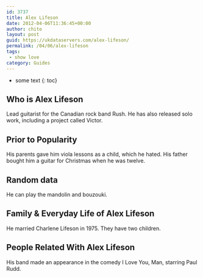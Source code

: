 ```yaml
---
id: 3737
title: Alex Lifeson
date: 2012-04-06T11:36:45+00:00
author: chito
layout: post
guid: https://ukdataservers.com/alex-lifeson/
permalink: /04/06/alex-lifeson
tags:
 - show love
category: Guides
---
```


* some text
{: toc}
          
          
## Who is  Alex Lifeson
                  
                  
                  
Lead guitarist for the Canadian rock band Rush. He has also released solo work, including a project called Victor.
                  
                
                
                
## Prior to Popularity 
                  
                  
                  
His parents gave him viola lessons as a child, which he hated. His father bought him a guitar for Christmas when he was twelve.
                  
                
                
                
## Random data 
                  
                  
                  
He can play the mandolin and bouzouki.
                  
                
                
                
## Family & Everyday Life of Alex Lifeson
                  
                  
                  
He married Charlene Lifeson in 1975. They have two children.
                  
                
                
                
## People Related With  Alex Lifeson
                  
                  
                  
His band made an appearance in the comedy I Love You, Man, starring Paul Rudd.
                  
                
              
            
          
          
          
    
    
  
